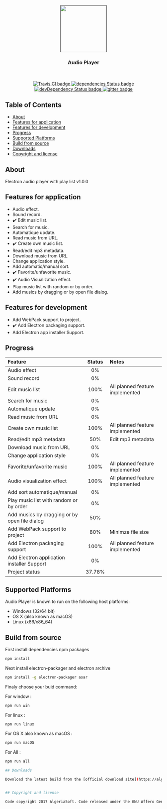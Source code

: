 <p align="center">
  <a href="">
    <img src="assets-dev/multimedia/images/icon.png" width="150">
  </a>

  <h3 align="center">Audio Player</h3>

<p align="center">
    <br>
    <br>
    <a href="https://travis-ci.org/AlgeriaSoft/Audio-Player">
      <img src="https://travis-ci.org/AlgeriaSoft/Audio-Player.svg?branch=master" alt="Travis CI badge">
    </a>
    <a href="https://david-dm.org/AlgeriaSoft/Audio-Player">
      <img src="https://david-dm.org/AlgeriaSoft/Audio-Player/status.svg" alt="dependencies Status badge">
      </a>
    <a href="https://david-dm.org/AlgeriaSoft/Audio-Player#info=devDependencies">
      <img src="https://david-dm.org/AlgeriaSoft/Audio-Player/dev-status.svg" alt="devDependency Status badge">
    </a>
     <a href="https://gitter.im/Audio-Player/Lobby?utm_source=badge&utm_medium=badge&utm_campaign=pr-badge&utm_content=badge">
        <img src="https://badges.gitter.im/Audio-Player/Lobby.svg" alt="gitter badge">
    </a>

</p>
  
## Table of Contents

- [About](#about)
- [Features for application](#features-for-application)
- [Features for development](#features-for-development)
- [Progress](#progress)
- [Supported Platforms](#supported-Platforms)
- [Build from source](#build-from-source)
- [Downloads](#downloads)
- [Copyright and license](#copyright-and-license)


## About
Electron audio player with play list v1.0.0

## Features for application

- Audio effect.
- Sound record.
- :heavy_check_mark: Edit music list.
- Search for music.
- Automatique update.
- Read music from URL.
- :heavy_check_mark: Create own music list.
- Read/edit mp3 metadata.
- Download music from URL.
- Change application style.
- Add automatic/manual sort.
- :heavy_check_mark: Favorite/unfavorite music.
- :heavy_check_mark: Audio Visualization effect.
- Play music list with random or by order.
- Add musics by dragging or by open file dialog.

## Features for development

- Add WebPack support to project.
- :heavy_check_mark: Add Electron packaging support.
- Add Electron app installer Support.

## Progress

| Feature                                                 | Status        | Notes                             |
|:--------------------------------------------------------|:-------------:|:----------------------------------|
| Audio effect                                            | 0%            |                                   |
| Sound record                                            | 0%            |                                   |
| Edit music list                                         | 100%          | All planned feature implemented   |
| Search for music                                        | 0%            |                                   |
| Automatique update                                      | 0%            |                                   |
| Read music from URL                                     | 0%            |                                   |
| Create own music list                                   | 100%          | All planned feature implemented   |
| Read/edit mp3 metadata                                  | 50%           | Edit mp3 metadata                 |
| Download music from URL                                 | 0%            |                                   |                               
| Change application style                                | 0%            |                                   |
| Favorite/unfavorite music                               | 100%          | All planned feature implemented   |
| Audio visualization effect                              | 100%          | All planned feature implemented   |
| Add sort automatique/manual                             | 0%            |                                   |
| Play music list with random or by order                 | 0%            |                                   |
| Add musics by dragging or by open file dialog           | 50%           |                                   |
| Add WebPack support to project                          | 80%           | Minimze file size                 |
| Add Electron packaging support                          | 100%          | All planned feature implemented   |
| Add Electron application installer Support              | 0%            |                                   |
| Project status                                          | 37.78%        |                                   |
  

## Supported Platforms

Audio Player is known to run on the following host platforms:

- Windows (32/64 bit)
- OS X (also known as macOS)
- Linux (x86/x86_64)

## Build from source

First install dependencies npm packages 

```bash
npm install
```

Next install electron-packager and electron archive 

```bash
npm install -g electron-packager asar
```

Finaly choose your buid command:

For window : 
```bash 
npm run win
```
For linux : 
```bash
npm run linux
```
For OS X also known as macOS :
```bash
npm run macOS
```

For All :
```bash
npm run all

## Downloads

Download the latest build from the [official download site](https://algeriasoft.github.io/Website/audio-player/download.html).


## Copyright and license

Code copyright 2017 AlgeriaSoft. Code released under the GNU Affero General Public License v3.0.
